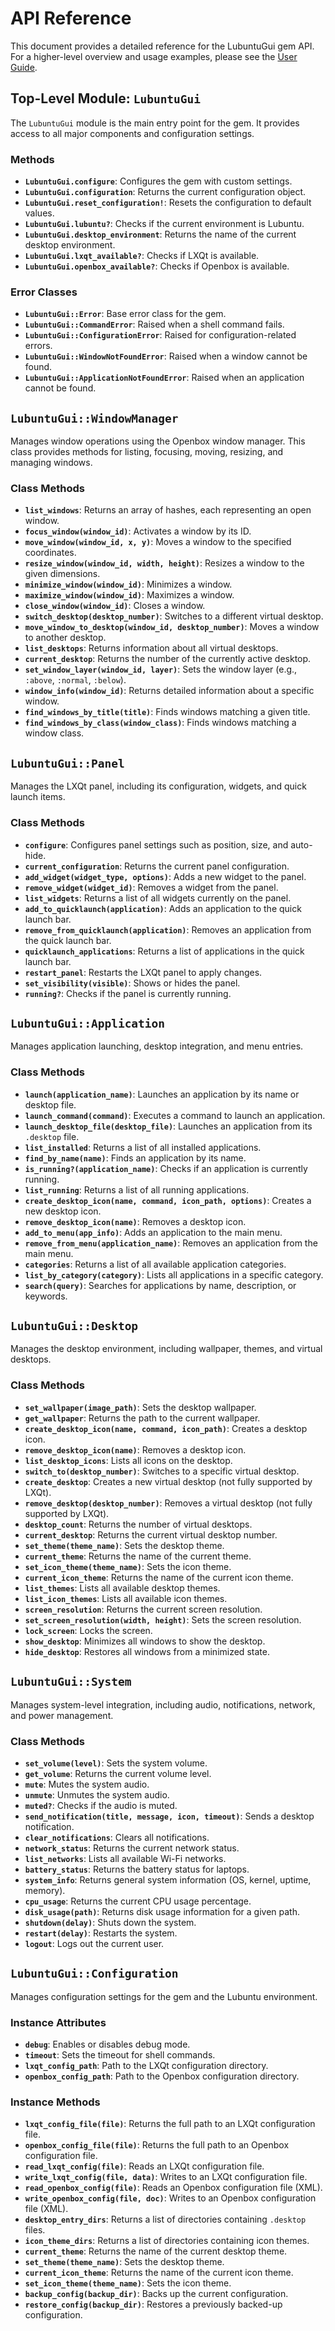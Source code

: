 # API Reference

This document provides a detailed reference for the LubuntuGui gem API. For a higher-level overview and usage examples, please see the [User Guide](user_guide.md).

## Top-Level Module: `LubuntuGui`

The `LubuntuGui` module is the main entry point for the gem. It provides access to all major components and configuration settings.

### Methods

- **`LubuntuGui.configure`**: Configures the gem with custom settings.
- **`LubuntuGui.configuration`**: Returns the current configuration object.
- **`LubuntuGui.reset_configuration!`**: Resets the configuration to default values.
- **`LubuntuGui.lubuntu?`**: Checks if the current environment is Lubuntu.
- **`LubuntuGui.desktop_environment`**: Returns the name of the current desktop environment.
- **`LubuntuGui.lxqt_available?`**: Checks if LXQt is available.
- **`LubuntuGui.openbox_available?`**: Checks if Openbox is available.

### Error Classes

- **`LubuntuGui::Error`**: Base error class for the gem.
- **`LubuntuGui::CommandError`**: Raised when a shell command fails.
- **`LubuntuGui::ConfigurationError`**: Raised for configuration-related errors.
- **`LubuntuGui::WindowNotFoundError`**: Raised when a window cannot be found.
- **`LubuntuGui::ApplicationNotFoundError`**: Raised when an application cannot be found.




## `LubuntuGui::WindowManager`

Manages window operations using the Openbox window manager. This class provides methods for listing, focusing, moving, resizing, and managing windows.

### Class Methods

- **`list_windows`**: Returns an array of hashes, each representing an open window.
- **`focus_window(window_id)`**: Activates a window by its ID.
- **`move_window(window_id, x, y)`**: Moves a window to the specified coordinates.
- **`resize_window(window_id, width, height)`**: Resizes a window to the given dimensions.
- **`minimize_window(window_id)`**: Minimizes a window.
- **`maximize_window(window_id)`**: Maximizes a window.
- **`close_window(window_id)`**: Closes a window.
- **`switch_desktop(desktop_number)`**: Switches to a different virtual desktop.
- **`move_window_to_desktop(window_id, desktop_number)`**: Moves a window to another desktop.
- **`list_desktops`**: Returns information about all virtual desktops.
- **`current_desktop`**: Returns the number of the currently active desktop.
- **`set_window_layer(window_id, layer)`**: Sets the window layer (e.g., `:above`, `:normal`, `:below`).
- **`window_info(window_id)`**: Returns detailed information about a specific window.
- **`find_windows_by_title(title)`**: Finds windows matching a given title.
- **`find_windows_by_class(window_class)`**: Finds windows matching a window class.




## `LubuntuGui::Panel`

Manages the LXQt panel, including its configuration, widgets, and quick launch items.

### Class Methods

- **`configure`**: Configures panel settings such as position, size, and auto-hide.
- **`current_configuration`**: Returns the current panel configuration.
- **`add_widget(widget_type, options)`**: Adds a new widget to the panel.
- **`remove_widget(widget_id)`**: Removes a widget from the panel.
- **`list_widgets`**: Returns a list of all widgets currently on the panel.
- **`add_to_quicklaunch(application)`**: Adds an application to the quick launch bar.
- **`remove_from_quicklaunch(application)`**: Removes an application from the quick launch bar.
- **`quicklaunch_applications`**: Returns a list of applications in the quick launch bar.
- **`restart_panel`**: Restarts the LXQt panel to apply changes.
- **`set_visibility(visible)`**: Shows or hides the panel.
- **`running?`**: Checks if the panel is currently running.




## `LubuntuGui::Application`

Manages application launching, desktop integration, and menu entries.

### Class Methods

- **`launch(application_name)`**: Launches an application by its name or desktop file.
- **`launch_command(command)`**: Executes a command to launch an application.
- **`launch_desktop_file(desktop_file)`**: Launches an application from its `.desktop` file.
- **`list_installed`**: Returns a list of all installed applications.
- **`find_by_name(name)`**: Finds an application by its name.
- **`is_running?(application_name)`**: Checks if an application is currently running.
- **`list_running`**: Returns a list of all running applications.
- **`create_desktop_icon(name, command, icon_path, options)`**: Creates a new desktop icon.
- **`remove_desktop_icon(name)`**: Removes a desktop icon.
- **`add_to_menu(app_info)`**: Adds an application to the main menu.
- **`remove_from_menu(application_name)`**: Removes an application from the main menu.
- **`categories`**: Returns a list of all available application categories.
- **`list_by_category(category)`**: Lists all applications in a specific category.
- **`search(query)`**: Searches for applications by name, description, or keywords.




## `LubuntuGui::Desktop`

Manages the desktop environment, including wallpaper, themes, and virtual desktops.

### Class Methods

- **`set_wallpaper(image_path)`**: Sets the desktop wallpaper.
- **`get_wallpaper`**: Returns the path to the current wallpaper.
- **`create_desktop_icon(name, command, icon_path)`**: Creates a desktop icon.
- **`remove_desktop_icon(name)`**: Removes a desktop icon.
- **`list_desktop_icons`**: Lists all icons on the desktop.
- **`switch_to(desktop_number)`**: Switches to a specific virtual desktop.
- **`create_desktop`**: Creates a new virtual desktop (not fully supported by LXQt).
- **`remove_desktop(desktop_number)`**: Removes a virtual desktop (not fully supported by LXQt).
- **`desktop_count`**: Returns the number of virtual desktops.
- **`current_desktop`**: Returns the current virtual desktop number.
- **`set_theme(theme_name)`**: Sets the desktop theme.
- **`current_theme`**: Returns the name of the current theme.
- **`set_icon_theme(theme_name)`**: Sets the icon theme.
- **`current_icon_theme`**: Returns the name of the current icon theme.
- **`list_themes`**: Lists all available desktop themes.
- **`list_icon_themes`**: Lists all available icon themes.
- **`screen_resolution`**: Returns the current screen resolution.
- **`set_screen_resolution(width, height)`**: Sets the screen resolution.
- **`lock_screen`**: Locks the screen.
- **`show_desktop`**: Minimizes all windows to show the desktop.
- **`hide_desktop`**: Restores all windows from a minimized state.




## `LubuntuGui::System`

Manages system-level integration, including audio, notifications, network, and power management.

### Class Methods

- **`set_volume(level)`**: Sets the system volume.
- **`get_volume`**: Returns the current volume level.
- **`mute`**: Mutes the system audio.
- **`unmute`**: Unmutes the system audio.
- **`muted?`**: Checks if the audio is muted.
- **`send_notification(title, message, icon, timeout)`**: Sends a desktop notification.
- **`clear_notifications`**: Clears all notifications.
- **`network_status`**: Returns the current network status.
- **`list_networks`**: Lists all available Wi-Fi networks.
- **`battery_status`**: Returns the battery status for laptops.
- **`system_info`**: Returns general system information (OS, kernel, uptime, memory).
- **`cpu_usage`**: Returns the current CPU usage percentage.
- **`disk_usage(path)`**: Returns disk usage information for a given path.
- **`shutdown(delay)`**: Shuts down the system.
- **`restart(delay)`**: Restarts the system.
- **`logout`**: Logs out the current user.




## `LubuntuGui::Configuration`

Manages configuration settings for the gem and the Lubuntu environment.

### Instance Attributes

- **`debug`**: Enables or disables debug mode.
- **`timeout`**: Sets the timeout for shell commands.
- **`lxqt_config_path`**: Path to the LXQt configuration directory.
- **`openbox_config_path`**: Path to the Openbox configuration directory.

### Instance Methods

- **`lxqt_config_file(file)`**: Returns the full path to an LXQt configuration file.
- **`openbox_config_file(file)`**: Returns the full path to an Openbox configuration file.
- **`read_lxqt_config(file)`**: Reads an LXQt configuration file.
- **`write_lxqt_config(file, data)`**: Writes to an LXQt configuration file.
- **`read_openbox_config(file)`**: Reads an Openbox configuration file (XML).
- **`write_openbox_config(file, doc)`**: Writes to an Openbox configuration file (XML).
- **`desktop_entry_dirs`**: Returns a list of directories containing `.desktop` files.
- **`icon_theme_dirs`**: Returns a list of directories containing icon themes.
- **`current_theme`**: Returns the name of the current desktop theme.
- **`set_theme(theme_name)`**: Sets the desktop theme.
- **`current_icon_theme`**: Returns the name of the current icon theme.
- **`set_icon_theme(theme_name)`**: Sets the icon theme.
- **`backup_config(backup_dir)`**: Backs up the current configuration.
- **`restore_config(backup_dir)`**: Restores a previously backed-up configuration.


